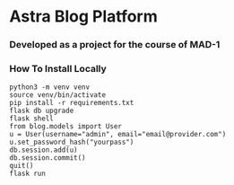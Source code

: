# Astra Blog Platform 
### Developed as a project for the course of MAD-1



### How To Install Locally
```
python3 -m venv venv
source venv/bin/activate
pip install -r requirements.txt
flask db upgrade
flask shell
from blog.models import User
u = User(username="admin", email="email@provider.com")
u.set_password_hash("yourpass")
db.session.add(u)
db.session.commit()
quit()
flask run
```
